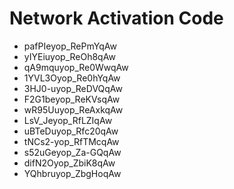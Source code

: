# Network Activation Code
* pafPIeyop_RePmYqAw
* yIYEiuyop_ReOh8qAw
* qA9mquyop_Re0WwqAw
* 1YVL3Oyop_Re0hYqAw
* 3HJ0-uyop_ReDVQqAw
* F2G1beyop_ReKVsqAw
* wR95Uuyop_ReAxkqAw
* LsV_Jeyop_RfLZIqAw
* uBTeDuyop_Rfc20qAw
* tNCs2-yop_RfTMcqAw
* s52uGeyop_Za-GQqAw
* difN2Oyop_ZbiK8qAw
* YQhbruyop_ZbgHoqAw